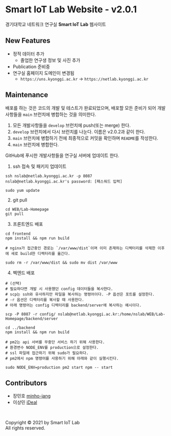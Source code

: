 # Smart IoT Lab Website - v2.0.1
경기대학교 네트워크 연구실 <b>Smart IoT Lab</b> 웹사이트

## New Features
- 정적 데이터 추가
  - 졸업한 연구생 정보 및 사진 추가
- Publication 준비중
- 연구실 홈페이지 도메인이 변경됨
  - `https://uns.kyonggi.ac.kr` -> `https://netlab.kyonggi.ac.kr`

## Maintenance
배포를 하는 것은 코드의 개발 및 테스트가 완료되었으며, 배포할 모든 준비가 되어 개발사항들을 `main` 브런치에 병합하는 것을 의미한다.
1. 모든 개발사항들을 `develop` 브런치에 push(또는 merge) 한다.
2. `develop` 브런치에서 다시 브런치를 나눈다. 이름은 v2.0.2과 같이 한다.
3. `main` 브런치에 병합하기 전에 최종적으로 커밋을 확인하며 `README`를 작성한다.
4. `main` 브런치에 병합한다.

GitHub에 푸시한 개발사항들을 연구실 서버에 업데이트 한다.

1. ssh 접속 및 패키지 업데이트
```
ssh nslab@netlab.kyonggi.ac.kr -p 8087
nslab@netlab.kyonggi.ac.kr's password: [패스워드 입력]

sudo yum update
```

2. git pull
```
cd WEB/Lab-Homepage
git pull
```

3. 프론트엔드 배포
```
cd frontend
npm install && npm run build
```
```
# nginx가 접근중인 경로는 `/var/www/dist`이며 이미 존재하는 디렉터리를 삭제한 이후에 새로 build한 디렉터리를 옮긴다.

sudo rm -r /var/www/dist && sudo mv dist /var/www
```

4. 벡엔드 배포
```
# (선택)
# 필요하다면 개발 시 사용했던 config 데이터들을 복사한다.
# scp는 ssh와 유사하지만 파일을 복사하는 명령어이다. -P 옵션은 포트를 설정한다.
# -r 옵션은 디렉터리를 복사할 때 사용한다.
# 아래 명령어는 config 디렉터리를 backend/server에 복사하는 예시이다.

scp -P 8087 -r config/ nslab@netlab.kyonggi.ac.kr:/home/nslab/WEB/Lab-Homepage/backend/server
```

```
cd ../backend
npm install && npm run build
```

```
# pm2는 api 서버를 무중단 서비스 하기 위해 사용한다.
# 환경변수 NODE_ENV를 production으로 설정한다.
# ssl 파일에 접근하기 위해 sudo가 필요하다.
# pm2에서 npm 명령어를 사용하기 위해 아래와 같이 실행시킨다. 

sudo NODE_ENV=production pm2 start npm -- start
```

## Contributors
- 장민호 [minho-jang](https://github.com/minho-jang)
- 이상민 [iDeal](https://github.com/d9249)


<br>

Copyright &copy; 2021 by Smart IoT Lab <br>
All rights reserved. 
